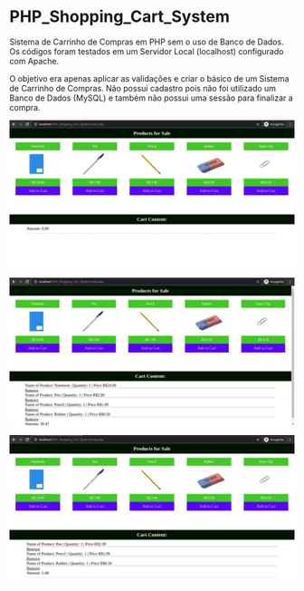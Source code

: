 # PHP_Shopping_Cart_System
Sistema de Carrinho de Compras em PHP sem o uso de Banco de Dados. Os códigos foram testados em um Servidor Local (localhost) configurado com Apache.

O objetivo era apenas aplicar as validações e criar o básico de um Sistema de Carrinho de Compras. Não possui cadastro pois não foi utilizado um Banco de Dados (MySQL) e também não possui uma sessão para finalizar a compra.

![Image1](printscreens/image1.jpg)

![Image2](printscreens/image2.jpg)

![Image3](printscreens/image3.jpg)
